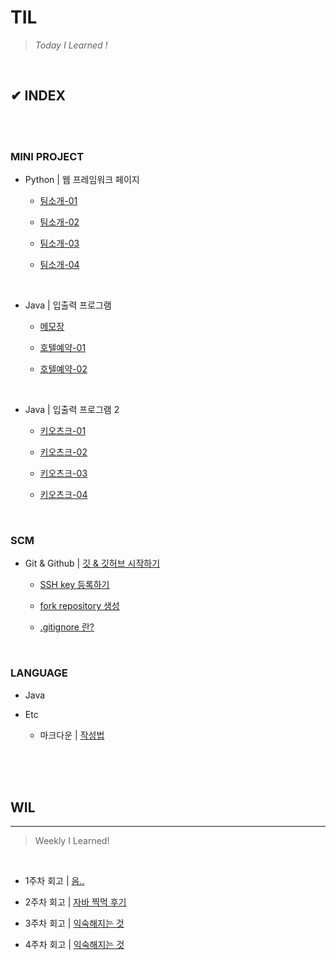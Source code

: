 # **TIL**

>*Today I Learned !*

</br>

## ✔ INDEX

</br>
</br>

### **MINI PROJECT**

- Python | 웹 프레임워크 페이지

  - [팀소개-01](/PROJECT/MiniProject/aboutTeam/20230515_firstTIL.md)

  - [팀소개-02](/PROJECT/MiniProject/aboutTeam/20230516_conflict.md)

  - [팀소개-03](/PROJECT/MiniProject/aboutTeam/20230517_jinja2Template.md)

  - [팀소개-04](/PROJECT/MiniProject/aboutTeam/20230518_uri_url_get_post.md)

</br>

- Java | 입출력 프로그램

  - [메모장](/PROJECT/MiniProject/javaProgram/20230605_size().md)

  - [호텔예약-01](/PROJECT/MiniProject/javaProgram/20230607_infinity_loof.md)

  - [호텔예약-02](/PROJECT/MiniProject/javaProgram/20230609_util_package.md)

</br>
  
- Java | 입출력 프로그램 2

  - [키오츠크-01](/PROJECT/SoloProject/20230529_enum.md)

  - [키오츠크-02](/PROJECT/SoloProject/20230530_printf.md)

  - [키오츠크-03](/PROJECT/SoloProject/20230531_getter_setter.md)

  - [키오츠크-04](/PROJECT/SoloProject/20230601_kiosk.md)

</br>

### **SCM**

- Git & Github | [깃 & 깃허브 시작하기](/SCM/20230524_git_github.md)

  - [SSH key 등록하기](/SCM/20230516_sshKey.md)

  - [fork repository 생성](/SCM/20230516_sshKey.md)

  - [.gitignore 란?](/SCM/20230608_git_ignore.md)

</br>

### **LANGUAGE**

- Java
<!-- 
  - 자바기초 | [Basic](/LANGUAGE/JAVA/basic/)

  - 객체지향 | [OOP](/LANGUAGE/JAVA/OOP/)

  - 코딩테스트 | [Basic](/LANGUAGE/JAVA/codingTest)

  - 알고리즘 | [Algorithm](/LANGUAGE/JAVA) -->

- Etc

  - 마크다운 | [작성법](/LANGUAGE/20230518_markDown.md)

</br>
</br>
</br>

## **WIL**

---

>Weekly I Learned!

</br>

<!-- 웹 개발 종합반 수강 및 팀소개 Python 웹 페이지 만들기 -->
- 1주차 회고 | [음..](/WIL/20230521_weekly_I_Learned.md)

<!-- 자바 문법 종합반 수강 및 Java kiosk 입출력 프로그램(개인 프로젝트), Java 메모장 및 호텔예약 입출력 프로그램(팀 프로젝트) 만들기 -->
- 2주차 회고 | [자바 찍먹 후기](/WIL/20230528_weekly_I_Learned.md)

- 3주차 회고 | [익숙해지는 것](/WIL/20230603_weekly_I_Learned.md)

- 4주차 회고 | [익숙해지는 것](/WIL/20230611_weekly_I_Learned.md)

